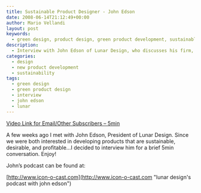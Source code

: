 ```yaml
---
title: Sustainable Product Designer - John Edson
date: 2008-06-14T21:12:49+00:00
author: Mario Vellandi
layout: post
keywords:
  - green design, product design, green product development, sustainable brands 2008, lunar design, interview, john edson, sustainable brand strategy, insight, maslow
description:
  - Interview with John Edson of Lunar Design, who discusses his firm, thoughts on sustainable product development, and how designers contribute holistic strategies
categories:
  - design
  - new product development
  - sustainability
tags:
  - green design
  - green product design
  - interview
  - john edson
  - lunar
---
```

[Video Link for Email/Other Subscribers &#8211; 5min](http://vimeo.com/11592800)

A few weeks ago I met with John Edson, President of Lunar Design. Since we were both interested in developing products that are sustainable, desirable, and profitable&#8230;I decided to interview him for a brief 5min conversation. Enjoy!

John&#8217;s podcast can be found at:

[http://www.icon-o-cast.com](http://www.icon-o-cast.com "lunar design's podcast with john edson")
